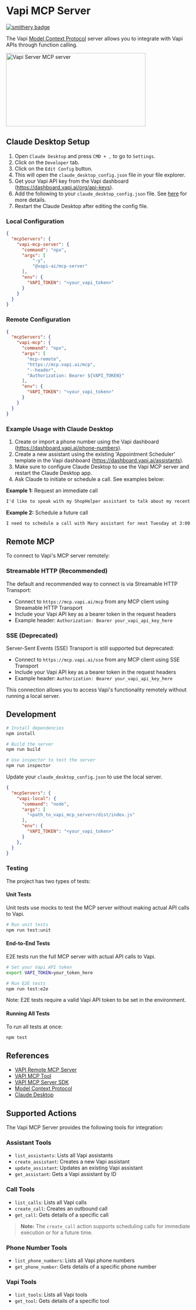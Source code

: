 # Vapi MCP Server

[![smithery badge](https://smithery.ai/badge/@VapiAI/vapi-mcp-server)](https://smithery.ai/server/@VapiAI/vapi-mcp-server)

The Vapi [Model Context Protocol](https://modelcontextprotocol.com/) server allows you to integrate with Vapi APIs through function calling.

<a href="https://glama.ai/mcp/servers/@VapiAI/mcp-server">
  <img width="380" height="200" src="https://glama.ai/mcp/servers/@VapiAI/mcp-server/badge" alt="Vapi Server MCP server" />
</a>

## Claude Desktop Setup

1. Open `Claude Desktop` and press `CMD + ,` to go to `Settings`.
2. Click on the `Developer` tab.
3. Click on the `Edit Config` button.
4. This will open the `claude_desktop_config.json` file in your file explorer.
5. Get your Vapi API key from the Vapi dashboard (<https://dashboard.vapi.ai/org/api-keys>).
6. Add the following to your `claude_desktop_config.json` file. See [here](https://modelcontextprotocol.io/quickstart/user) for more details.
7. Restart the Claude Desktop after editing the config file.

### Local Configuration

```json
{
  "mcpServers": {
    "vapi-mcp-server": {
      "command": "npx",
      "args": [
          "-y",
          "@vapi-ai/mcp-server"
      ],
      "env": {
        "VAPI_TOKEN": "<your_vapi_token>"
      }
    }
  }
}
```

### Remote Configuration

```json
{
  "mcpServers": {
    "vapi-mcp": {
      "command": "npx",
      "args": [
        "mcp-remote",
        "https://mcp.vapi.ai/mcp",
        "--header",
        "Authorization: Bearer ${VAPI_TOKEN}"
      ],
      "env": {
        "VAPI_TOKEN": "<your_vapi_token>"
      }
    }
  }
}
```

### Example Usage with Claude Desktop

1. Create or import a phone number using the Vapi dashboard (<https://dashboard.vapi.ai/phone-numbers>).
2. Create a new assistant using the existing 'Appointment Scheduler' template in the Vapi dashboard (<https://dashboard.vapi.ai/assistants>).
3. Make sure to configure Claude Desktop to use the Vapi MCP server and restart the Claude Desktop app.
4. Ask Claude to initiate or schedule a call. See examples below:

**Example 1:** Request an immediate call

```md
I'd like to speak with my ShopHelper assistant to talk about my recent order. Can you have it call me at +1234567890?
```

**Example 2:** Schedule a future call

```md
I need to schedule a call with Mary assistant for next Tuesday at 3:00 PM. My phone number is +1555123456.
```

## Remote MCP

To connect to Vapi's MCP server remotely:

### Streamable HTTP (Recommended)

The default and recommended way to connect is via Streamable HTTP Transport:

- Connect to `https://mcp.vapi.ai/mcp` from any MCP client using Streamable HTTP Transport
- Include your Vapi API key as a bearer token in the request headers
- Example header: `Authorization: Bearer your_vapi_api_key_here`

### SSE (Deprecated)

Server-Sent Events (SSE) Transport is still supported but deprecated:

- Connect to `https://mcp.vapi.ai/sse` from any MCP client using SSE Transport
- Include your Vapi API key as a bearer token in the request headers
- Example header: `Authorization: Bearer your_vapi_api_key_here`

This connection allows you to access Vapi's functionality remotely without running a local server.

## Development

```bash
# Install dependencies
npm install

# Build the server
npm run build

# Use inspector to test the server
npm run inspector
```

Update your `claude_desktop_config.json` to use the local server.

```json
{
  "mcpServers": {
    "vapi-local": {
      "command": "node",
      "args": [
        "<path_to_vapi_mcp_server>/dist/index.js"
      ],
      "env": {
        "VAPI_TOKEN": "<your_vapi_token>"
      }
    },
  }
}
```

### Testing

The project has two types of tests:

#### Unit Tests

Unit tests use mocks to test the MCP server without making actual API calls to Vapi.

```bash
# Run unit tests
npm run test:unit
```

#### End-to-End Tests

E2E tests run the full MCP server with actual API calls to Vapi.

```bash
# Set your Vapi API token
export VAPI_TOKEN=your_token_here

# Run E2E tests
npm run test:e2e
```

Note: E2E tests require a valid Vapi API token to be set in the environment.

#### Running All Tests

To run all tests at once:

```bash
npm test
```

## References

- [VAPI Remote MCP Server](https://mcp.vapi.ai/)
- [VAPI MCP Tool](https://docs.vapi.ai/tools/mcp)
- [VAPI MCP Server SDK](https://docs.vapi.ai/sdk/mcp-server)
- [Model Context Protocol](https://modelcontextprotocol.com/)
- [Claude Desktop](https://modelcontextprotocol.io/quickstart/user)

## Supported Actions

The Vapi MCP Server provides the following tools for integration:

### Assistant Tools

- `list_assistants`: Lists all Vapi assistants
- `create_assistant`: Creates a new Vapi assistant
- `update_assistant`: Updates an existing Vapi assistant
- `get_assistant`: Gets a Vapi assistant by ID

### Call Tools

- `list_calls`: Lists all Vapi calls
- `create_call`: Creates an outbound call
- `get_call`: Gets details of a specific call

> **Note:** The `create_call` action supports scheduling calls for immediate execution or for a future time.

### Phone Number Tools

- `list_phone_numbers`: Lists all Vapi phone numbers
- `get_phone_number`: Gets details of a specific phone number

### Vapi Tools

- `list_tools`: Lists all Vapi tools
- `get_tool`: Gets details of a specific tool
